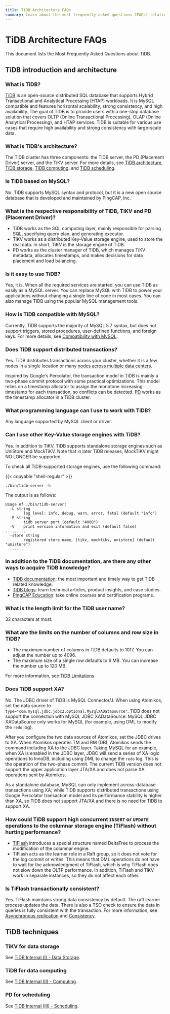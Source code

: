 ```yaml
---
title: TiDB Architecture FAQs
summary: Learn about the most frequently asked questions (FAQs) relating to TiDB.
---
```


# TiDB Architecture FAQs

<!-- markdownlint-disable MD026 -->

This document lists the Most Frequently Asked Questions about TiDB.

## TiDB introduction and architecture

### What is TiDB?

<!-- Localization note for TiDB:

- English: use distributed SQL, and start to emphasize HTAP
- Chinese: can keep "NewSQL" and emphasize one-stop real-time HTAP ("一栈式实时 HTAP")
- Japanese: use NewSQL because it is well-recognized

-->

[TiDB](https://github.com/pingcap/tidb) is an open-source distributed SQL database that supports Hybrid Transactional and Analytical Processing (HTAP) workloads. It is MySQL compatible and features horizontal scalability, strong consistency, and high availability. The goal of TiDB is to provide users with a one-stop database solution that covers OLTP (Online Transactional Processing), OLAP (Online Analytical Processing), and HTAP services. TiDB is suitable for various use cases that require high availability and strong consistency with large-scale data.

### What is TiDB's architecture?

The TiDB cluster has three components: the TiDB server, the PD (Placement Driver) server, and the TiKV server. For more details, see [TiDB architecture](/tidb-architecture.md), [TiDB storage](/tidb-storage.md), [TiDB computing](/tidb-computing.md), and [TiDB scheduling](/tidb-scheduling.md).

### Is TiDB based on MySQL?

No. TiDB supports MySQL syntax and protocol, but it is a new open source database that is developed and maintained by PingCAP, Inc.

### What is the respective responsibility of TiDB, TiKV and PD (Placement Driver)?

- TiDB works as the SQL computing layer, mainly responsible for parsing SQL, specifying query plan, and generating executor.
- TiKV works as a distributed Key-Value storage engine, used to store the real data. In short, TiKV is the storage engine of TiDB.
- PD works as the cluster manager of TiDB, which manages TiKV metadata, allocates timestamps, and makes decisions for data placement and load balancing.

### Is it easy to use TiDB?

Yes, it is. When all the required services are started, you can use TiDB as easily as a MySQL server. You can replace MySQL with TiDB to power your applications without changing a single line of code in most cases. You can also manage TiDB using the popular MySQL management tools.

### How is TiDB compatible with MySQL?

Currently, TiDB supports the majority of MySQL 5.7 syntax, but does not support triggers, stored procedures, user-defined functions, and foreign keys. For more details, see [Compatibility with MySQL](/mysql-compatibility.md).

### Does TiDB support distributed transactions?

Yes. TiDB distributes transactions across your cluster, whether it is a few nodes in a single location or many [nodes across multiple data centers](/multi-data-centers-in-one-city-deployment.md).

Inspired by Google's Percolator, the transaction model in TiDB is mainly a two-phase commit protocol with some practical optimizations. This model relies on a timestamp allocator to assign the monotone increasing timestamp for each transaction, so conflicts can be detected. [PD](/tidb-architecture.md#placement-driver-pd-server) works as the timestamp allocator in a TiDB cluster.

### What programming language can I use to work with TiDB?

Any language supported by MySQL client or driver.

### Can I use other Key-Value storage engines with TiDB?

Yes. In addition to TiKV, TiDB supports standalone storage engines such as UniStore and MockTiKV. Note that in later TiDB releases, MockTiKV might NO LONGER be supported.

To check all TiDB-supported storage engines, use the following command:

{{< copyable "shell-regular" >}}

```shell
./bin/tidb-server -h
```

The output is as follows:

```shell
Usage of ./bin/tidb-server:
  -L string
        log level: info, debug, warn, error, fatal (default "info")
  -P string
        tidb server port (default "4000")
  -V    print version information and exit (default false)
.........
  -store string
        registered store name, [tikv, mocktikv, unistore] (default "unistore")
  ......
```

### In addition to the TiDB documentation, are there any other ways to acquire TiDB knowledge?

- [TiDB documentation](https://docs.pingcap.com/): the most important and timely way to get TiDB related knowledge.
- [TiDB blogs](https://www.pingcap.com/blog/): learn technical articles, product insights, and case studies.
- [PingCAP Education](https://www.pingcap.com/education/?from=en): take online courses and certification programs.

### What is the length limit for the TiDB user name?

32 characters at most.

### What are the limits on the number of columns and row size in TiDB?

- The maximum number of columns in TiDB defaults to 1017. You can adjust the number up to 4096.
- The maximum size of a single row defaults to 6 MB. You can increase the number up to 120 MB.

For more information, see [TiDB Limitations](/tidb-limitations.md).

### Does TiDB support XA?

No. The JDBC driver of TiDB is MySQL Connector/J. When using Atomikos, set the data source to `type="com.mysql.jdbc.jdbc2.optional.MysqlXADataSource"`. TiDB does not support the connection with MySQL JDBC XADataSource. MySQL JDBC XADataSource only works for MySQL (for example, using DML to modify the `redo` log).

After you configure the two data sources of Atomikos, set the JDBC drives to XA. When Atomikos operates TM and RM (DB), Atomikos sends the command including XA to the JDBC layer. Taking MySQL for an example, when XA is enabled in the JDBC layer, JDBC will send a series of XA logic operations to InnoDB, including using DML to change the `redo` log. This is the operation of the two-phase commit. The current TiDB version does not support the upper application layer JTA/XA and does not parse XA operations sent by Atomikos.

As a standalone database, MySQL can only implement across-database transactions using XA; while TiDB supports distributed transactions using Google Percolator transaction model and its performance stability is higher than XA, so TiDB does not support JTA/XA and there is no need for TiDB to support XA.

### How could TiDB support high concurrent `INSERT` or `UPDATE` operations to the columnar storage engine (TiFlash) without hurting performance?

- [TiFlash](/tiflash/tiflash-overview.md) introduces a special structure named DeltaTree to process the modification of the columnar engine.
- TiFlash acts as the learner role in a Raft group, so it does not vote for the log commit or writes. This means that DML operations do not have to wait for the acknowledgment of TiFlash, which is why TiFlash does not slow down the OLTP performance. In addition, TiFlash and TiKV work in separate instances, so they do not affect each other.

### Is TiFlash transactionally consistent?

Yes. TiFlash maintains strong data consistency by default. The raft learner process updates the data. There is also a TSO check to ensure the data in queries is fully consistent with the transaction. For more information, see [Asynchronous replication](/tiflash/tiflash-overview.md#asynchronous-replication) and [Consistency](/tiflash/tiflash-overview.md#consistency).

## TiDB techniques

### TiKV for data storage

See [TiDB Internal (I) - Data Storage](https://www.pingcap.com/blog/tidb-internal-data-storage/?from=en).

### TiDB for data computing

See [TiDB Internal (II) - Computing](https://www.pingcap.com/blog/tidb-internal-computing/?from=en).

### PD for scheduling

See [TiDB Internal (III) - Scheduling](https://www.pingcap.com/blog/tidb-internal-scheduling/?from=en).
